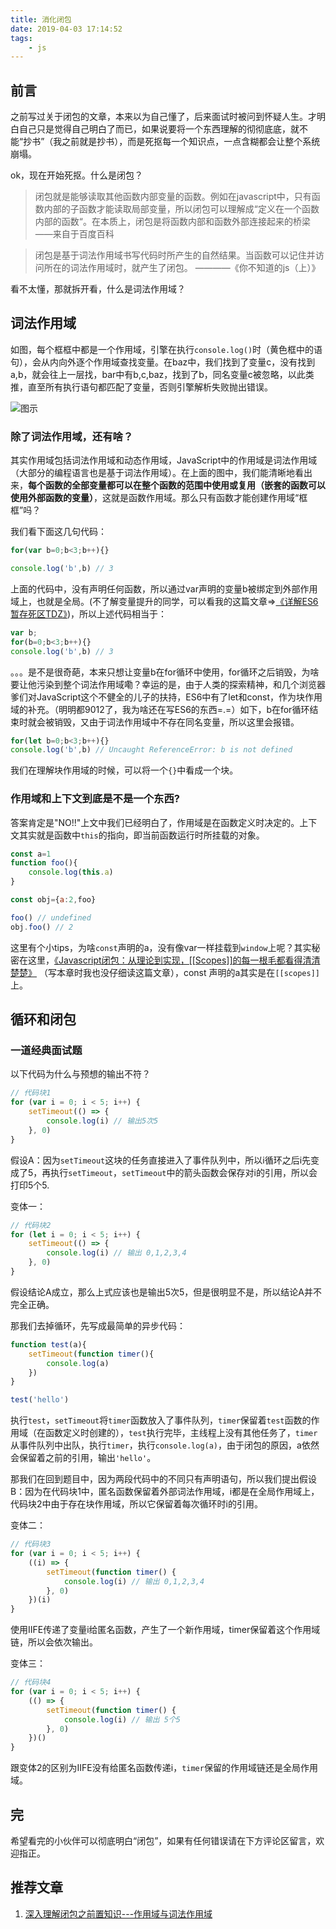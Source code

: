 ```yaml
---
title: 消化闭包
date: 2019-04-03 17:14:52
tags: 
    - js
---
```

## 前言
之前写过关于闭包的文章，本来以为自己懂了，后来面试时被问到怀疑人生。才明白自己只是觉得自己明白了而已，如果说要将一个东西理解的彻彻底底，就不能“抄书”（我之前就是抄书），而是死抠每一个知识点，一点含糊都会让整个系统崩塌。

ok，现在开始死抠。什么是闭包？
> 闭包就是能够读取其他函数内部变量的函数。例如在javascript中，只有函数内部的子函数才能读取局部变量，所以闭包可以理解成“定义在一个函数内部的函数“。在本质上，闭包是将函数内部和函数外部连接起来的桥梁 ——来自于百度百科

> 闭包是基于词法作用域书写代码时所产生的自然结果。当函数可以记住并访问所在的词法作用域时，就产生了闭包。 ————《你不知道的js（上）》

看不太懂，那就拆开看，什么是词法作用域？
## 词法作用域
如图，每个框框中都是一个作用域，引擎在执行`console.log()`时（黄色框中的语句），会从内向外逐个作用域查找变量。在baz中，我们找到了变量c，没有找到a,b，就会往上一层找，bar中有b,c,baz，找到了b，同名变量c被忽略，以此类推，直至所有执行语句都匹配了变量，否则引擎解析失败抛出错误。

![图示](https://wx3.sinaimg.cn/mw690/6f8e0013ly1g1l3a8vgw1j20ls0dg0ts.jpg)
### 除了词法作用域，还有啥？
其实作用域包括词法作用域和动态作用域，JavaScript中的作用域是词法作用域（大部分的编程语言也是基于词法作用域）。在上面的图中，我们能清晰地看出来，**每个函数的全部变量都可以在整个函数的范围中使用或复用（嵌套的函数可以使用外部函数的变量）**，这就是函数作用域。那么只有函数才能创建作用域“框框”吗？

我们看下面这几句代码：
```js
for(var b=0;b<3;b++){}

console.log('b',b) // 3
```
上面的代码中，没有声明任何函数，所以通过var声明的变量b被绑定到外部作用域上，也就是全局。(不了解变量提升的同学，可以看我的这篇文章=>[《详解ES6暂存死区TDZ》](https://www.jianshu.com/p/fe05129e8a4c))，所以上述代码相当于：
```js
var b;
for(b=0;b<3;b++){}
console.log('b',b) // 3
```
。。。是不是很奇葩，本来只想让变量b在for循环中使用，for循环之后销毁，为啥要让他污染到整个词法作用域嘞？幸运的是，由于人类的探索精神，和几个浏览器爹们对JavaScript这个不健全的儿子的扶持，ES6中有了let和const，作为块作用域的补充。（明明都9012了，我为啥还在写ES6的东西=.=）如下，b在for循环结束时就会被销毁，又由于词法作用域中不存在同名变量，所以这里会报错。
```js
for(let b=0;b<3;b++){}
console.log('b',b) // Uncaught ReferenceError: b is not defined
```
我们在理解块作用域的时候，可以将一个`{}`中看成一个块。

### 作用域和上下文到底是不是一个东西?
答案肯定是"NO!!"上文中我们已经明白了，作用域是在函数定义时决定的。上下文其实就是函数中`this`的指向，即当前函数运行时所挂载的对象。
```js
const a=1
function foo(){
    console.log(this.a)
}

const obj={a:2,foo}

foo() // undefined
obj.foo() // 2
```
这里有个小tips，为啥`const`声明的a，没有像var一样挂载到`window`上呢？其实秘密在这里，[《Javascript闭包：从理论到实现，[[Scopes]]的每一根毛都看得清清楚楚》](https://segmentfault.com/a/1190000015311755?utm_source=tag-newest) （写本章时我也没仔细读这篇文章），const 声明的a其实是在`[[scopes]]`上。
## 循环和闭包
### 一道经典面试题
以下代码为什么与预想的输出不符？
```js
// 代码块1
for (var i = 0; i < 5; i++) {
    setTimeout(() => {
        console.log(i) // 输出5次5
    }, 0)
}
```
假设A：因为`setTimeout`这块的任务直接进入了事件队列中，所以i循环之后i先变成了5，再执行`setTimeout`，`setTimeout`中的箭头函数会保存对i的引用，所以会打印5个5.

变体一：
```js
// 代码块2
for (let i = 0; i < 5; i++) {
    setTimeout(() => {
        console.log(i) // 输出 0,1,2,3,4
    }, 0)
}
``` 

假设结论A成立，那么上式应该也是输出5次5，但是很明显不是，所以结论A并不完全正确。

那我们去掉循环，先写成最简单的异步代码：
```js
function test(a){
    setTimeout(function timer(){
        console.log(a)
    })
}

test('hello')
```
执行`test`，`setTimeout`将`timer`函数放入了事件队列，`timer`保留着`test`函数的作用域（在函数定义时创建的），`test`执行完毕，主线程上没有其他任务了，`timer`从事件队列中出队，执行`timer`，执行`console.log(a)`，由于闭包的原因，a依然会保留着之前的引用，输出`'hello'`。

那我们在回到题目中，因为两段代码中的不同只有声明语句，所以我们提出假设B：因为在代码块1中，匿名函数保留着外部词法作用域，i都是在全局作用域上，代码块2中由于存在块作用域，所以它保留着每次循环时i的引用。

变体二：
```js
// 代码块3
for (var i = 0; i < 5; i++) {
    ((i) => {
        setTimeout(function timer() {
            console.log(i) // 输出 0,1,2,3,4
        }, 0)
    })(i)
}
```
使用IIFE传递了变量i给匿名函数，产生了一个新作用域，timer保留着这个作用域链，所以会依次输出。

变体三：
```js
// 代码块4
for (var i = 0; i < 5; i++) {
    (() => {
        setTimeout(function timer() {
            console.log(i) // 输出 5个5
        }, 0)
    })()
}
```
跟变体2的区别为IIFE没有给匿名函数传递i，`timer`保留的作用域链还是全局作用域。

## 完
希望看完的小伙伴可以彻底明白“闭包”，如果有任何错误请在下方评论区留言，欢迎指正。
## 推荐文章
1. [深入理解闭包之前置知识---作用域与词法作用域](https://www.jianshu.com/p/60ca27e185ec)